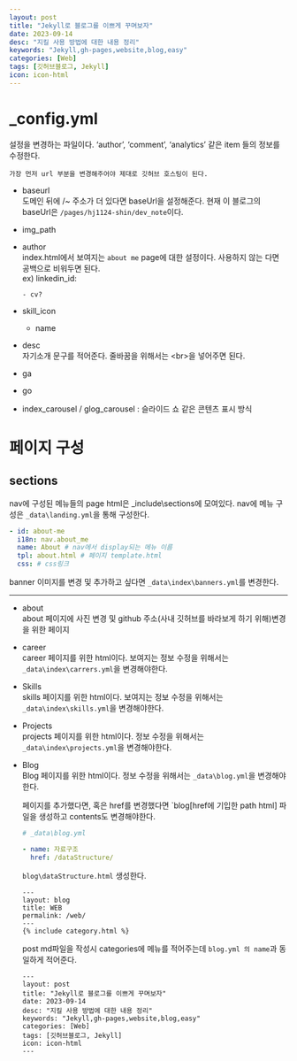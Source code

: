 ```yaml
---
layout: post
title: "Jekyll로 블로그를 이쁘게 꾸며보자"
date: 2023-09-14
desc: "지킬 사용 방법에 대한 내용 정리"
keywords: "Jekyll,gh-pages,website,blog,easy"
categories: [Web]
tags: [깃허브블로그, Jekyll]
icon: icon-html
---
```


# \_config.yml

설정을 변경하는 파일이다.
‘author’, ‘comment’, ‘analytics’ 같은 item 들의 정보를 수정한다.

`가장 먼저 url 부분을 변경해주어야 제대로 깃허브 호스팅이 된다.`

- baseurl  
  도메인 뒤에 /~ 주소가 더 있다면 baseUrl을 설정해준다. 현재 이 블로그의 baseUrl은 `/pages/hj1124-shin/dev_note`이다.

- img_path

- author  
  index.html에서 보여지는 `about me` page에 대한 설정이다. 사용하지 않는 다면 공백으로 비워두면 된다.  
  ex) linkedin_id:

      - cv?

- skill_icon

  - name

- desc  
   자기소개 문구를 적어준다. 줄바꿈을 위해서는 \<br>을 넣어주면 된다.

- ga

- go

- index_carousel / glog_carousel : 슬라이드 쇼 같은 콘텐츠 표시 방식

# 페이지 구성

## sections

nav에 구성된 메뉴들의 page html은 \_include\sections에 모여있다. nav에 메뉴 구성은 `_data\landing.yml`을 통해 구성한다.

```yml
- id: about-me
  i18n: nav.about_me
  name: About # nav에서 display되는 메뉴 이름
  tpl: about.html # 페이지 template.html
  css: # css링크
```

banner 이미지를 변경 및 추가하고 싶다면 `_data\index\banners.yml`를 변경한다.

---

- about  
  about 페이지에 사진 변경 및 github 주소(사내 깃허브를 바라보게 하기 위해)변경을 위한 페이지

- career  
  career 페이지를 위한 html이다. 보여지는 정보 수정을 위해서는 `_data\index\carrers.yml`을 변경해야한다.

- Skills  
  skills 페이지를 위한 html이다. 보여지는 정보 수정을 위해서는 `_data\index\skills.yml`을 변경해야한다.

- Projects  
   projects 페이지를 위한 html이다. 정보 수정을 위해서는 `_data\index\projects.yml`을 변경해야한다.

- Blog  
   Blog 페이지를 위한 html이다. 정보 수정을 위해서는 `_data\blog.yml`을 변경해야한다.

  페이지를 추가했다면, 혹은 href를 변경했다면 `blog\[href에 기입한 path html] 파일을 생성하고 contents도 변경해야한다.

  ```yml
  # _data\blog.yml

  - name: 자료구조
    href: /dataStructure/
  ```

  `blog\dataStructure.html` 생성한다.

  ```
  ---
  layout: blog
  title: WEB
  permalink: /web/
  ---
  {% include category.html %}
  ```

  post md파일을 작성시 categories에 메뉴를 적어주는데 `blog.yml 의 name`과 동일하게 적어준다.

  ```
  ---
  layout: post
  title: "Jekyll로 블로그를 이쁘게 꾸며보자"
  date: 2023-09-14
  desc: "지킬 사용 방법에 대한 내용 정리"
  keywords: "Jekyll,gh-pages,website,blog,easy"
  categories: [Web]
  tags: [깃허브블로그, Jekyll]
  icon: icon-html
  ---
  ```
